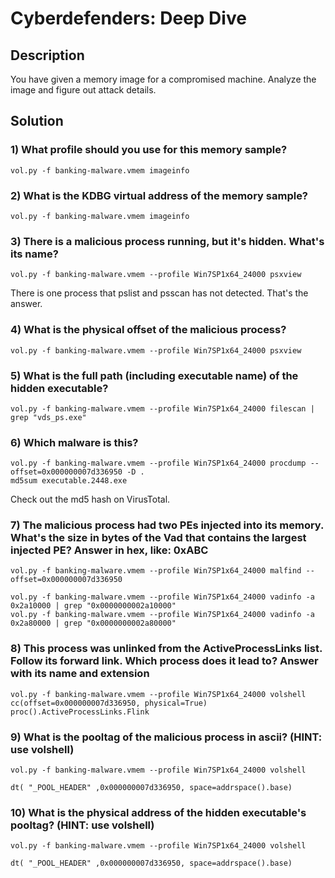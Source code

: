 
# Cyberdefenders: Deep Dive

## Description
You have given a memory image for a compromised machine. Analyze the image and figure out attack details.

## Solution
### 1) What profile should you use for this memory sample?
```
vol.py -f banking-malware.vmem imageinfo
```

### 2)	What is the KDBG virtual address of the memory sample?
```
vol.py -f banking-malware.vmem imageinfo
```

### 3)	There is a malicious process running, but it's hidden. What's its name?
```
vol.py -f banking-malware.vmem --profile Win7SP1x64_24000 psxview

```
There is one process that pslist and psscan has not detected. That's the answer.

### 4)	What is the physical offset of the malicious process?

```
vol.py -f banking-malware.vmem --profile Win7SP1x64_24000 psxview
```

### 5)	What is the full path (including executable name) of the hidden executable?
```
vol.py -f banking-malware.vmem --profile Win7SP1x64_24000 filescan | grep "vds_ps.exe"

```

### 6)	Which malware is this?
```
vol.py -f banking-malware.vmem --profile Win7SP1x64_24000 procdump --offset=0x000000007d336950 -D .
md5sum executable.2448.exe
```
Check out the md5 hash on VirusTotal.

### 7)	The malicious process had two PEs injected into its memory. What's the size in bytes of the Vad that contains the largest injected PE? Answer in hex, like: 0xABC
```
vol.py -f banking-malware.vmem --profile Win7SP1x64_24000 malfind --offset=0x000000007d336950

vol.py -f banking-malware.vmem --profile Win7SP1x64_24000 vadinfo -a 0x2a10000 | grep "0x0000000002a10000"
vol.py -f banking-malware.vmem --profile Win7SP1x64_24000 vadinfo -a 0x2a80000 | grep "0x0000000002a80000"

```

### 8)	This process was unlinked from the ActiveProcessLinks list. Follow its forward link. Which process does it lead to? Answer with its name and extension
```
vol.py -f banking-malware.vmem --profile Win7SP1x64_24000 volshell
cc(offset=0x000000007d336950, physical=True)
proc().ActiveProcessLinks.Flink

```

### 9)	What is the pooltag of the malicious process in ascii? (HINT: use volshell)
```
vol.py -f banking-malware.vmem --profile Win7SP1x64_24000 volshell

dt( "_POOL_HEADER" ,0x000000007d336950, space=addrspace().base)

```

### 10)	What is the physical address of the hidden executable's pooltag? (HINT: use volshell)
```
vol.py -f banking-malware.vmem --profile Win7SP1x64_24000 volshell

dt( "_POOL_HEADER" ,0x000000007d336950, space=addrspace().base)

```